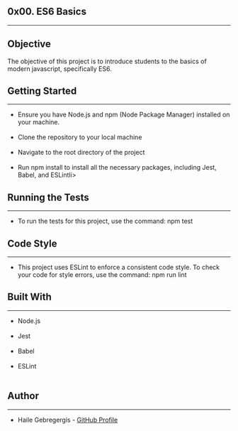 ## 0x00. ES6 Basics
<hr>

## Objective
</hr>
<p>The objective of this project is to introduce students to the basics of modern javascript, specifically ES6.</p>


## Getting Started
<hr>
<ul>
    <li>Ensure you have Node.js and npm (Node Package Manager) installed on your machine.</li><br>
    <li>Clone the repository to your local machine</li><br>
    <li>Navigate to the root directory of the project</li><br>
    <li>Run npm install to install all the necessary packages, including Jest, Babel, and ESLintli><br>
</ul>

## Running the Tests
<hr>

<ul>
    <li>To run the tests for this project, use the command: npm test</li>
</ul>

## Code Style
<hr>
<ul>
    <li>This project uses ESLint to enforce a consistent code style. To check your code for style errors, use the command: npm run lint</li>
</ul>

## Built With
<hr>
<ul>
    <li>Node.js</li><br>
    <li>Jest</li><br>
    <li>Babel</li><br>
    <li>ESLint</li><br>
</ul>

## Author
<hr>
<ul>
    <li>Haile Gebregergis - <a href="https://github.com/Awet11-Tesfay">GitHub Profile</a></li>
</ul>